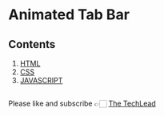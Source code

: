 # Animated Tab Bar
##
## Contents

1.  [HTML](https://github.com/mirreyaz1111/techlead.youtube/blob/main/Animated%20Tab%20Bar/index.html)
2.  [CSS](https://github.com/mirreyaz1111/techlead.youtube/tree/main/Animated%20Tab%20Bar/style.css)
3.  [JAVASCRIPT](https://github.com/mirreyaz1111/techlead.youtube/tree/main/Animated%20Tab%20Bar/script.js)



##

Please like and subscribe 👉🏻 [The TechLead](https://www.youtube.com/@TheTechLead?sub_confirmation=1)
